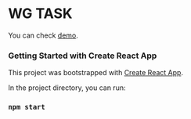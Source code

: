 
# WG TASK

You can check [demo](https://ibulavsky.github.io/wg/).

### Getting Started with Create React App

This project was bootstrapped with [Create React App](https://github.com/facebook/create-react-app).

In the project directory, you can run:

### `npm start`
